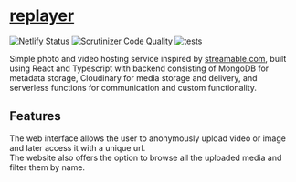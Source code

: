 # [replayer](https://web-replayer.netlify.app/)

[![Netlify Status](https://api.netlify.com/api/v1/badges/e06cf1bf-067d-4bb0-9298-6beafaa5d012/deploy-status)](https://app.netlify.com/sites/web-replayer/deploys)
[![Scrutinizer Code Quality](https://scrutinizer-ci.com/g/przemo199/replayer/badges/quality-score.png?b=master)](https://scrutinizer-ci.com/g/przemo199/replayer/?branch=master)
![tests](https://github.com/przemo199/replayer/actions/workflows/run_tests.yml/badge.svg)

Simple photo and video hosting service inspired by [streamable.com](https://streamable.com/), built using React and Typescript with backend consisting of MongoDB for metadata storage, Cloudinary for media storage and delivery, and serverless functions for communication and custom functionality.  

## Features

The web interface allows the user to anonymously upload video or image and later access it with a unique url.  
The website also offers the option to browse all the uploaded media and filter them by name.  

